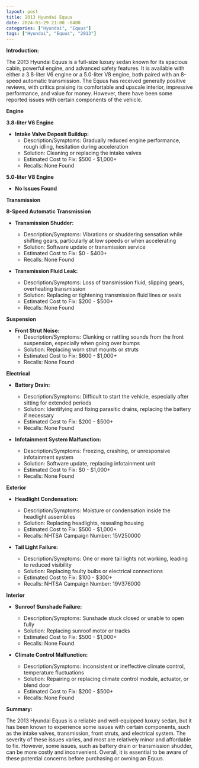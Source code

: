 ```yaml
---
layout: post
title: 2013 Hyundai Equus
date: 2024-03-29 21:00 -0400
categories: ["Hyundai", "Equus"]
tags: ["Hyundai", "Equus", "2013"]
---
```

**Introduction:**

The 2013 Hyundai Equus is a full-size luxury sedan known for its spacious cabin, powerful engine, and advanced safety features. It is available with either a 3.8-liter V6 engine or a 5.0-liter V8 engine, both paired with an 8-speed automatic transmission. The Equus has received generally positive reviews, with critics praising its comfortable and upscale interior, impressive performance, and value for money. However, there have been some reported issues with certain components of the vehicle.

**Engine**

**3.8-liter V6 Engine**

* **Intake Valve Deposit Buildup:**
    * Description/Symptoms: Gradually reduced engine performance, rough idling, hesitation during acceleration
    * Solution: Cleaning or replacing the intake valves
    * Estimated Cost to Fix: $500 - $1,000+
    * Recalls: None Found

**5.0-liter V8 Engine**

* **No Issues Found**

**Transmission**

**8-Speed Automatic Transmission**

* **Transmission Shudder:**
    * Description/Symptoms: Vibrations or shuddering sensation while shifting gears, particularly at low speeds or when accelerating
    * Solution: Software update or transmission service
    * Estimated Cost to Fix: $0 - $400+
    * Recalls: None Found

* **Transmission Fluid Leak:**
    * Description/Symptoms: Loss of transmission fluid, slipping gears, overheating transmission
    * Solution: Replacing or tightening transmission fluid lines or seals
    * Estimated Cost to Fix: $200 - $500+
    * Recalls: None Found

**Suspension**

* **Front Strut Noise:**
    * Description/Symptoms: Clunking or rattling sounds from the front suspension, especially when going over bumps
    * Solution: Replacing worn strut mounts or struts
    * Estimated Cost to Fix: $600 - $1,000+
    * Recalls: None Found

**Electrical**

* **Battery Drain:**
    * Description/Symptoms: Difficult to start the vehicle, especially after sitting for extended periods
    * Solution: Identifying and fixing parasitic drains, replacing the battery if necessary
    * Estimated Cost to Fix: $200 - $500+
    * Recalls: None Found

* **Infotainment System Malfunction:**
    * Description/Symptoms: Freezing, crashing, or unresponsive infotainment system
    * Solution: Software update, replacing infotainment unit
    * Estimated Cost to Fix: $0 - $1,000+
    * Recalls: None Found

**Exterior**

* **Headlight Condensation:**
    * Description/Symptoms: Moisture or condensation inside the headlight assemblies
    * Solution: Replacing headlights, resealing housing
    * Estimated Cost to Fix: $500 - $1,000+
    * Recalls: NHTSA Campaign Number: 15V250000

* **Tail Light Failure:**
    * Description/Symptoms: One or more tail lights not working, leading to reduced visibility
    * Solution: Replacing faulty bulbs or electrical connections
    * Estimated Cost to Fix: $100 - $300+
    * Recalls: NHTSA Campaign Number: 19V376000

**Interior**

* **Sunroof Sunshade Failure:**
    * Description/Symptoms: Sunshade stuck closed or unable to open fully
    * Solution: Replacing sunroof motor or tracks
    * Estimated Cost to Fix: $500 - $1,000+
    * Recalls: None Found

* **Climate Control Malfunction:**
    * Description/Symptoms: Inconsistent or ineffective climate control, temperature fluctuations
    * Solution: Repairing or replacing climate control module, actuator, or blend door
    * Estimated Cost to Fix: $200 - $500+
    * Recalls: None Found

**Summary:**

The 2013 Hyundai Equus is a reliable and well-equipped luxury sedan, but it has been known to experience some issues with certain components, such as the intake valves, transmission, front struts, and electrical system. The severity of these issues varies, and most are relatively minor and affordable to fix. However, some issues, such as battery drain or transmission shudder, can be more costly and inconvenient. Overall, it is essential to be aware of these potential concerns before purchasing or owning an Equus.
